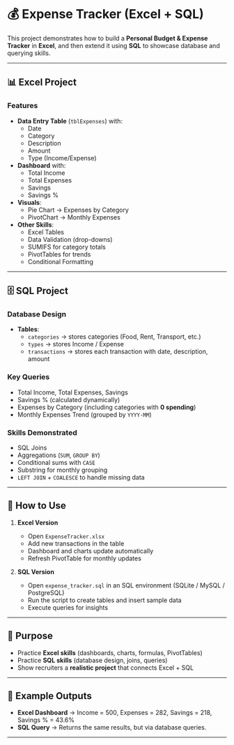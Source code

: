 # 💰 Expense Tracker (Excel + SQL)

This project demonstrates how to build a **Personal Budget & Expense Tracker** in **Excel**, and then extend it using **SQL** to showcase database and querying skills.

---

## 📊 Excel Project

### Features
- **Data Entry Table** (`tblExpenses`) with:
  - Date
  - Category
  - Description
  - Amount
  - Type (Income/Expense)
- **Dashboard** with:
  - Total Income
  - Total Expenses
  - Savings
  - Savings %
- **Visuals**:
  - Pie Chart → Expenses by Category
  - PivotChart → Monthly Expenses
- **Other Skills**:
  - Excel Tables
  - Data Validation (drop-downs)
  - SUMIFS for category totals
  - PivotTables for trends
  - Conditional Formatting

---

## 🗄️ SQL Project

### Database Design
- **Tables**:
  - `categories` → stores categories (Food, Rent, Transport, etc.)
  - `types` → stores Income / Expense
  - `transactions` → stores each transaction with date, description, amount

### Key Queries
- Total Income, Total Expenses, Savings
- Savings % (calculated dynamically)
- Expenses by Category (including categories with **0 spending**)
- Monthly Expenses Trend (grouped by `YYYY-MM`)

### Skills Demonstrated
- SQL Joins
- Aggregations (`SUM`, `GROUP BY`)
- Conditional sums with `CASE`
- Substring for monthly grouping
- `LEFT JOIN` + `COALESCE` to handle missing data

---

## 🚀 How to Use

1. **Excel Version**
   - Open `ExpenseTracker.xlsx`
   - Add new transactions in the table
   - Dashboard and charts update automatically
   - Refresh PivotTable for monthly updates

2. **SQL Version**
   - Open `expense_tracker.sql` in an SQL environment (SQLite / MySQL / PostgreSQL)
   - Run the script to create tables and insert sample data
   - Execute queries for insights

---

## 🎯 Purpose

- Practice **Excel skills** (dashboards, charts, formulas, PivotTables)  
- Practice **SQL skills** (database design, joins, queries)  
- Show recruiters a **realistic project** that connects Excel + SQL  

---

## 📌 Example Outputs

- **Excel Dashboard** → Income = 500, Expenses = 282, Savings = 218, Savings % = 43.6%  
- **SQL Query** → Returns the same results, but via database queries.

---
